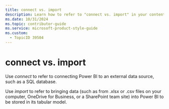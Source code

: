 ```yaml
---
title: connect vs. import
description: Learn how to refer to "connect vs. import" in your content.
ms.date: 10/31/2024
ms.topic: contributor-guide
ms.service: microsoft-product-style-guide
ms.custom:
  - TopicID 39504
---
```



# connect vs. import

Use *connect* to refer to connecting Power BI to an external data source, such as a SQL database.

Use *import* to refer to bringing data (such as from .xlsx or .csv files on your computer, OneDrive for Business, or a SharePoint team site) into Power BI to be stored in its tabular model.  

